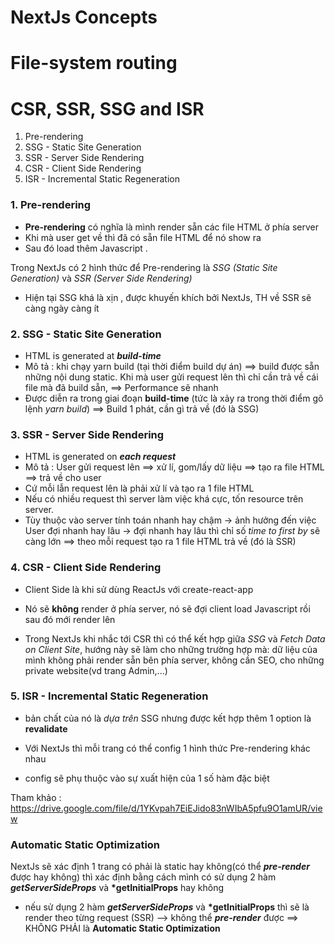 # NextJs Concepts

# File-system routing

# CSR, SSR, SSG and ISR

1. Pre-rendering
2. SSG - Static Site Generation
3. SSR - Server Side Rendering
4. CSR - Client Side Rendering
5. ISR - Incremental Static Regeneration

### 1. Pre-rendering

- **Pre-rendering** có nghĩa là mình render sẵn các file HTML ở phía server
- Khi mà user get về thì đã có sẵn file HTML để nó show ra
- Sau đó load thêm Javascript .

Trong NextJs có 2 hình thức để Pre-rendering là _SSG (Static Site Generation)_ và _SSR (Server Side Rendering)_

- Hiện tại SSG khá là xịn , được khuyến khích bởi NextJs, TH về SSR sẽ càng ngày càng ít

### 2. SSG - Static Site Generation

- HTML is generated at **_build-time_**
- Mô tả : khi chạy yarn build (tại thời điểm build dự án) ==> build được sẵn những nội dung static. Khi mà user gửi request lên thì chỉ cần trả về cái file mà đã build sẵn,
  ==> Performance sẽ nhanh
- Được diễn ra trong giai đoạn **build-time** (tức là xảy ra trong thời điểm gõ lệnh _yarn build_)
  ==> Build 1 phát, cần gì trả về (đó là SSG)

### 3. SSR - Server Side Rendering

- HTML is generated on **_each request_**
- Mô tả : User gửi request lên ==> xử lí, gom/lấy dữ liệu ==> tạo ra file HTML ==> trả về cho user
- Cứ mỗi lẫn request lên là phải xử lí và tạo ra 1 file HTML
- Nếu có nhiều request thì server làm việc khá cực, tốn resource trên server.
- Tùy thuộc vào server tính toán nhanh hay chậm -> ảnh hưởng đến việc User đợi nhanh hay lâu -> đợi nhanh hay lâu thì chỉ số _time to first by_ sẽ càng lớn
  ==> theo mỗi request tạo ra 1 file HTML trả về (đó là SSR)

### 4. CSR - Client Side Rendering

- Client Side là khi sử dùng ReactJs với create-react-app
- Nó sẽ **không** render ở phía server, nó sẽ đợi client load Javascript rồi sau đó mới render lên

- Trong NextJs khi nhắc tới CSR thì có thể kết hợp giữa _SSG_ và _Fetch Data on Client Site_,
 hướng này sẽ làm cho những trường hợp mà: dữ liệu của mình không phải render sẵn bên phía server, 
không cần SEO, cho những private website(vd trang Admin,...)

### 5. ISR - Incremental Static Regeneration

- bản chất của nó là _dựa trên_ SSG nhưng được kết hợp thêm 1 option là **revalidate**

- Với NextJs thì mỗi trang có thể config 1 hình thức Pre-rendering khác nhau
- config sẽ phụ thuộc vào sự xuất hiện của 1 số hàm đặc biệt

Tham khảo : https://drive.google.com/file/d/1YKvpah7EiEJido83nWIbA5pfu9O1amUR/view

### Automatic Static Optimization

NextJs sẽ xác định 1 trang có phải là static hay không(có thể **_pre-render_** được hay không) thì xác định bằng cách mình có sử dụng 2 hàm **_getServerSideProps_** và **\*getInitialProps** hay không

- nếu sử dụng 2 hàm **_getServerSideProps_** và **\*getInitialProps** thì sẽ là render theo từng request (SSR) --> không thể **_pre-render_** được ==> KHÔNG PHẢI là **Automatic Static Optimization**

